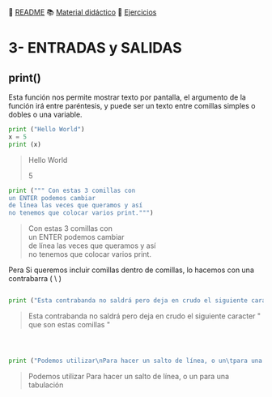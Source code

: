 
:page_with_curl: [README](../README.md) :books: [Material didáctico](/documentation/indicedocu.md) :pencil: [Ejercicios](/tests/indicetests.md)




# 3- ENTRADAS y SALIDAS

## print()

Esta función nos permite mostrar texto por pantalla,
el argumento de la función irá entre paréntesis, y puede ser un texto entre comillas simples o dobles o una variable.

````python
print ("Hello World")
x = 5
print (x)

````
> Hello World
>
> 5
````python
print (""" Con estas 3 comillas con
un ENTER podemos cambiar 
de línea las veces que queramos y así 
no tenemos que colocar varios print.""")
````
> Con estas 3 comillas con  
un ENTER podemos cambiar  
de línea las veces que queramos y así  
no tenemos que colocar varios print.

Pera Si queremos incluir comillas dentro de comillas, lo hacemos con una contrabarra ( \\ )
````python

print ("Esta contrabanda no saldrá pero deja en crudo el siguiente caracter \" que son estas comillas \"")
````
> Esta contrabanda no saldrá pero deja en crudo el siguiente caracter " que son estas comillas " 
````python



print ("Podemos utilizar\nPara hacer un salto de línea, o un\tpara una tabulación")
````
> Podemos utilizar
> Para hacer un salto de línea, o un    para una tabulación